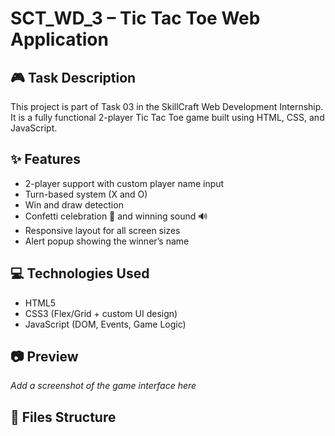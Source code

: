# SCT_WD_3 – Tic Tac Toe Web Application

## 🎮 Task Description
This project is part of Task 03 in the SkillCraft Web Development Internship. It is a fully functional 2-player Tic Tac Toe game built using HTML, CSS, and JavaScript.

## ✨ Features
- 2-player support with custom player name input
- Turn-based system (X and O)
- Win and draw detection
- Confetti celebration 🎉 and winning sound 🔊
- Responsive layout for all screen sizes
- Alert popup showing the winner’s name

## 💻 Technologies Used
- HTML5
- CSS3 (Flex/Grid + custom UI design)
- JavaScript (DOM, Events, Game Logic)

## 📷 Preview
_Add a screenshot of the game interface here_

## 📁 Files Structure
